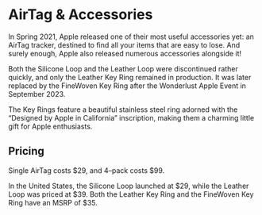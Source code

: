 # AirTag & Accessories

In Spring 2021, Apple released one of their most useful accessories yet: an AirTag tracker, destined to find all your items that are easy to lose. And surely enough, Apple also released numerous accessories alongside it!

Both the Silicone Loop and the Leather Loop were discontinued rather quickly, and only the Leather Key Ring remained in production. It was later replaced by the FineWoven Key Ring after the Wonderlust Apple Event in September 2023.

The Key Rings feature a beautiful stainless steel ring adorned with the “Designed by Apple in California” inscription, making them a charming little gift for Apple enthusiasts.  

## Pricing

Single AirTag costs \$29, and 4–pack costs \$99.

In the United States, the Silicone Loop launched at \$29, while the Leather Loop was priced at \$39. Both the Leather Key Ring and the FineWoven Key Ring have an MSRP of \$35.
